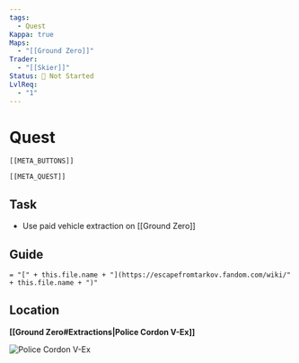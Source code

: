 ```yaml
---
tags:
  - Quest
Kappa: true
Maps:
  - "[[Ground Zero]]"
Trader:
  - "[[Skier]]"
Status: 🛑 Not Started
LvlReq:
  - "1"
---
```

# Quest
```meta-bind-embed
[[META_BUTTONS]]
```
```meta-bind-embed
[[META_QUEST]]
```
## Task

* Use paid vehicle extraction on [[Ground Zero]]

## Guide
`= "[" + this.file.name + "](https://escapefromtarkov.fandom.com/wiki/" + this.file.name + ")"`
## Location

**[[Ground Zero#Extractions|Police Cordon V-Ex]]**

![**Police Cordon V-Ex**](https://static.wikia.nocookie.net/escapefromtarkov_gamepedia/images/a/a8/Burning_Rubber_Map.png/revision/latest/scale-to-width-down/1000?cb=20240325022129)